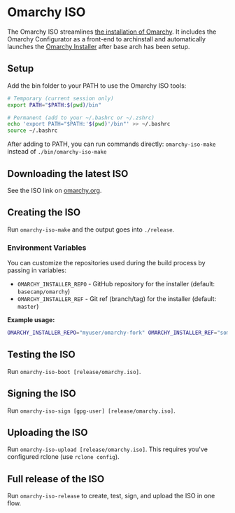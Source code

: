 # Omarchy ISO

The Omarchy ISO streamlines [the installation of Omarchy](https://learn.omacom.io/2/the-omarchy-manual/50/getting-started). It includes the Omarchy Configurator as a front-end to archinstall and automatically launches the [Omarchy Installer](https://github.com/basecamp/omarchy) after base arch has been setup.

## Setup

Add the bin folder to your PATH to use the Omarchy ISO tools:

```bash
# Temporary (current session only)
export PATH="$PATH:$(pwd)/bin"

# Permanent (add to your ~/.bashrc or ~/.zshrc)
echo 'export PATH="$PATH:'$(pwd)'/bin"' >> ~/.bashrc
source ~/.bashrc
```

After adding to PATH, you can run commands directly: `omarchy-iso-make` instead of `./bin/omarchy-iso-make`

## Downloading the latest ISO

See the ISO link on [omarchy.org](https://omarchy.org).

## Creating the ISO

Run `omarchy-iso-make` and the output goes into `./release`.

### Environment Variables

You can customize the repositories used during the build process by passing in variables:

- `OMARCHY_INSTALLER_REPO` - GitHub repository for the installer (default: `basecamp/omarchy`)
- `OMARCHY_INSTALLER_REF` - Git ref (branch/tag) for the installer (default: `master`)

**Example usage:**

```bash
OMARCHY_INSTALLER_REPO="myuser/omarchy-fork" OMARCHY_INSTALLER_REF="some-feature" omarchy-iso-make
```

## Testing the ISO

Run `omarchy-iso-boot [release/omarchy.iso]`.

## Signing the ISO

Run `omarchy-iso-sign [gpg-user] [release/omarchy.iso]`.

## Uploading the ISO

Run `omarchy-iso-upload [release/omarchy.iso]`. This requires you've configured rclone (use `rclone config`).

## Full release of the ISO

Run `omarchy-iso-release` to create, test, sign, and upload the ISO in one flow.
